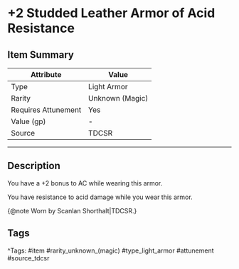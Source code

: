 # +2 Studded Leather Armor of Acid Resistance

## Item Summary

| Attribute            | Value                        |
|----------------------|------------------------------|
| Type                 | Light Armor |
| Rarity               | Unknown (Magic)             |
| Requires Attunement  | Yes                |
| Value (gp)           | -    |
| Source               | TDCSR |

---

## Description

You have a +2 bonus to AC while wearing this armor.

You have resistance to acid damage while you wear this armor.

{@note Worn by Scanlan Shorthalt|TDCSR.}

## Tags

^Tags: #item #rarity_unknown_(magic) #type_light_armor #attunement #source_tdcsr